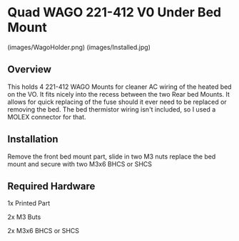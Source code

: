 # Quad WAGO 221-412 V0 Under Bed Mount
(images/WagoHolder.png)
(images/Installed.jpg)
## Overview

This holds 4 221-412 WAGO Mounts for cleaner AC wiring of the heated bed on the VO. It fits nicely into the recess between the two Rear bed Mounts. It allows for quick replacing of the fuse should it ever need to be replaced or removing the bed. The bed thermistor wiring isn't included, so I used a MOLEX connector for that.

## Installation

Remove the front bed mount part, slide in two M3 nuts replace the bed mount and secure with two M3x6 BHCS or SHCS

## Required Hardware

1x Printed Part

2x M3 Buts

2x M3x6 BHCS or SHCS
